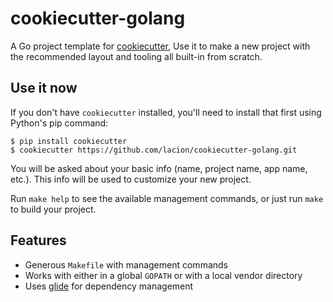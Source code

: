 # cookiecutter-golang

A Go project template for [cookiecutter](https://github.com/audreyr/cookiecutter), Use it to make a new project with the recommended layout and tooling all built-in from scratch.

## Use it now

If you don't have `cookiecutter` installed, you'll need to install that first using Python's pip command:

```console
$ pip install cookiecutter
$ cookiecutter https://github.com/lacion/cookiecutter-golang.git
```

You will be asked about your basic info (name, project name, app name, etc.). This info will be used to customize your new project.

Run `make help` to see the available management commands, or just run `make` to build your project.

## Features

- Generous `Makefile` with management commands
- Works with either in a global `GOPATH` or with a local vendor directory
- Uses [glide](https://github.com/Masterminds/glide) for dependency management